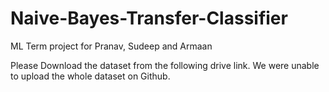# Naive-Bayes-Transfer-Classifier
ML Term project for Pranav, Sudeep and Armaan

Please Download the dataset from the following drive link. We were unable to upload the whole dataset on Github.
